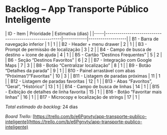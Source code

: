# Backlog – App Transporte Público Inteligente

| ID  - Item                                                   | Prioridade | Estimativa (dias) |
|-----|--------------------------------------------------------|------------|-------------------|
| B1  - Barra de navegação inferior                            | 1          | 1                 |
| B2  - Header + menu drawer                                   | 2          | 1                 |
| B3  - Prompt de permissão de localização                     | 3          | 2                 |
| B4  - Campo de busca de destino + ícone de ajuda             | 4          | 1                 |
| B5  - Cartão “Destinos Frequentes”                           | 5          | 2                 |
| B6  - Seção “Destinos Favoritos”                             | 6          | 2                 |
| B7  - Integração com Google Maps                             | 7          | 3                 |
| B8  - Botão “Centralizar localização”                        | 8          | 1                 |
| B9  - Botão “Detalhes da parada”                             | 9          | 1                 |
| B10 - Painel arrastável com abas “Próximas”/“Favoritas”      | 10         | 3                 |
| B11 - Listagem de paradas próximas                           | 11         | 1                 |
| B12 - Listagem de paradas favoritas                          | 12         | 1                 |
| B13 - Abas “Favoritos”, “Geral”, “Histórico”                 | 13         | 1                 |
| B14 - Campo de busca de linhas                               | 14         | 1                 |
| B15 - Exibição de detalhes de linha favorita                 | 15         | 1                 |
| B16 - Botão “Favoritar mais linhas”                          | 16         | 1                 |
| B17 - Microcopy e localização de strings                     | 17         | 1                 |

*Total estimado do backlog:* 24 dias

*Board Trello:* [https://trello.com/b/e6Pgnvty/app-transporte-publico-inteligente](https://trello.com/b/e6Pgnvty/app-transporte-publico-inteligente)
